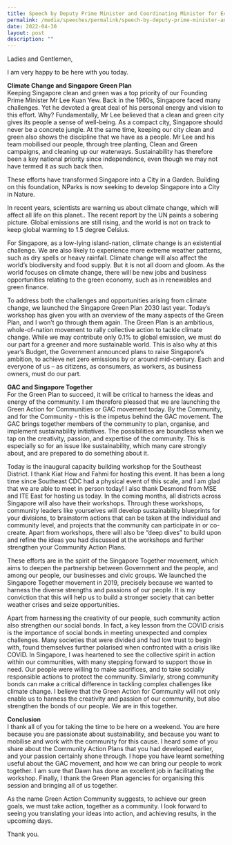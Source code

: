```yaml
---
title: Speech by Deputy Prime Minister and Coordinating Minister for Economic Policies Heng Swee Keat at the Green Action for Communities Capacity Building Workshop
permalink: /media/speeches/permalink/speech-by-deputy-prime-minister-and-coordinating-minister-for-economic-policies-heng-swee-keat-at-the-green-action-for-communities-capacity-building-workshop
date: 2022-04-30
layout: post
description: ""
---
```

Ladies and Gentlemen, 

I am very happy to be here with you today. 

**Climate Change and Singapore Green Plan** 
<br>Keeping Singapore clean and green was a top priority of our Founding Prime Minister Mr Lee Kuan Yew. Back in the 1960s, Singapore faced many challenges.  Yet he devoted a great deal of his personal energy and vision to this effort. Why?  Fundamentally, Mr Lee believed that a clean and green city gives its people a sense of well-being. As a compact city, Singapore should never be a concrete jungle. At the same time, keeping our city clean and green also shows the discipline that we have as a people.  Mr Lee and his team mobilised our people, through tree planting, Clean and Green campaigns, and cleaning up our waterways. Sustainability has therefore been a key national priority since independence, even though we may not have termed it as such back then. 

These efforts have transformed Singapore into a City in a Garden.  Building on this foundation, NParks is now seeking to develop Singapore into a City in Nature. 

In recent years, scientists are warning us about climate change, which will affect all life on this planet..  The recent report by the UN paints a sobering picture. Global emissions are still rising, and the world is not on track to keep global warming to 1.5 degree Celsius.  

For Singapore, as a low-lying island-nation, climate change is an existential challenge. We are also likely to experience more extreme weather patterns, such as dry spells or heavy rainfall. Climate change will also affect the world’s biodiversity and food supply. But it is not all doom and gloom. As the world focuses on climate change, there will be new jobs and business opportunities relating to the green economy, such as in renewables and green finance. 

To address both the challenges and opportunities arising from climate change, we launched the Singapore Green Plan 2030 last year. Today’s workshop has given you with an overview of the many aspects of the Green Plan, and I won’t go through them again. The Green Plan is an ambitious, whole-of-nation movement to rally collective action to tackle climate change. While we may contribute only 0.1% to global emission, we must do our part for a greener and more sustainable world. This is also why at this year’s Budget, the Government announced plans to raise Singapore’s ambition, to achieve net zero emissions by or around mid-century. Each and everyone of us – as citizens, as consumers, as workers, as business owners, must do our part.

**GAC and Singapore Together** 
<br>For the Green Plan to succeed, it will be critical to harness the ideas and energy of the community. I am therefore pleased that we are launching the Green Action for Communities or GAC movement today. By the Community, and for the Community - this is the impetus behind the GAC movement. The GAC brings together members of the community to plan, organise, and implement sustainability initiatives. The possibilities are boundless when we tap on the creativity, passion, and expertise of the community. This is especially so for an issue like sustainability, which many care strongly about, and are prepared to do something about it.  

Today is the inaugural capacity building workshop for the Southeast District. I thank Kiat How and Fahmi for hosting this event. It has been a long time since Southeast CDC had a physical event of this scale, and I am glad that we are able to meet in person today! I also thank Desmond from MSE and ITE East for hosting us today. In the coming months, all districts across Singapore will also have their workshops. Through these workshops, community leaders like yourselves will develop sustainability blueprints for your divisions, to brainstorm actions that can be taken at the individual and community level, and projects that the community can participate in or co-create. Apart from workshops, there will also be “deep dives” to build upon and refine the ideas you had discussed at the workshops and further strengthen your Community Action Plans.

These efforts are in the spirit of the Singapore Together movement, which aims to deepen the partnership between Government and the people, and among our people, our businesses and civic groups. We launched the Singapore Together movement in 2019, precisely because we wanted to harness the diverse strengths and passions of our people. It is my conviction that this will help us to build a stronger society that can better weather crises and seize opportunities. 

Apart from harnessing the creativity of our people, such community action also strengthen our social bonds.  In fact, a key lesson from the COVID crisis is the importance of social bonds in meeting unexpected and complex challenges. Many societies that were divided and had low trust to begin with, found themselves further polarised when confronted with a crisis like COVID. In Singapore, I was heartened to see the collective spirit in action within our communities, with many stepping forward to support those in need. Our people were willing to make sacrifices, and to take socially responsible actions to protect the community. Similarly, strong community bonds can make a critical difference in tackling complex challenges like climate change. I believe that the Green Action for Community will not only enable us to harness the creativity and passion of our community, but also strengthen the bonds of our people.  We are in this together. 

**Conclusion**
<br>I thank all of you for taking the time to be here on a weekend. You are here because you are passionate about sustainability, and because you want to mobilise and work with the community for this cause. I heard some of you share about the Community Action Plans that you had developed earlier, and your passion certainly shone through. I hope you have learnt something useful about the GAC movement, and how we can bring our people to work together. I am sure that Dawn has done an excellent job in facilitating the workshop. Finally, I thank the Green Plan agencies for organising this session and bringing all of us together.  

As the name Green Action Community suggests, to achieve our green goals, we must take action, together as a community.  I look forward to seeing you translating your ideas into action, and achieving results, in the upcoming days. 

Thank you.

